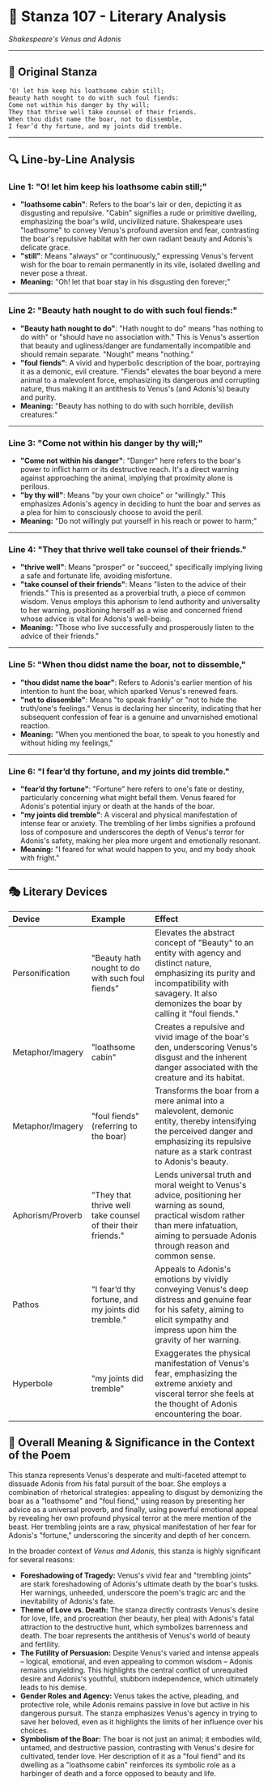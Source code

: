 # 🌹 Stanza 107 - Literary Analysis
*Shakespeare's Venus and Adonis*

---

## 📖 Original Stanza
```
‘O! let him keep his loathsome cabin still;
Beauty hath nought to do with such foul fiends:
Come not within his danger by thy will;
They that thrive well take counsel of their friends.
When thou didst name the boar, not to dissemble,
I fear’d thy fortune, and my joints did tremble.
```

---

## 🔍 Line-by-Line Analysis

### Line 1: "O! let him keep his loathsome cabin still;"
*   **"loathsome cabin"**: Refers to the boar's lair or den, depicting it as disgusting and repulsive. "Cabin" signifies a rude or primitive dwelling, emphasizing the boar's wild, uncivilized nature. Shakespeare uses "loathsome" to convey Venus's profound aversion and fear, contrasting the boar's repulsive habitat with her own radiant beauty and Adonis's delicate grace.
*   **"still"**: Means "always" or "continuously," expressing Venus's fervent wish for the boar to remain permanently in its vile, isolated dwelling and never pose a threat.
*   **Meaning:** "Oh! let that boar stay in his disgusting den forever;"

---

### Line 2: "Beauty hath nought to do with such foul fiends:"
*   **"Beauty hath nought to do"**: "Hath nought to do" means "has nothing to do with" or "should have no association with." This is Venus's assertion that beauty and ugliness/danger are fundamentally incompatible and should remain separate. "Nought" means "nothing."
*   **"foul fiends"**: A vivid and hyperbolic description of the boar, portraying it as a demonic, evil creature. "Fiends" elevates the boar beyond a mere animal to a malevolent force, emphasizing its dangerous and corrupting nature, thus making it an antithesis to Venus's (and Adonis's) beauty and purity.
*   **Meaning:** "Beauty has nothing to do with such horrible, devilish creatures:"

---

### Line 3: "Come not within his danger by thy will;"
*   **"Come not within his danger"**: "Danger" here refers to the boar's power to inflict harm or its destructive reach. It's a direct warning against approaching the animal, implying that proximity alone is perilous.
*   **"by thy will"**: Means "by your own choice" or "willingly." This emphasizes Adonis's agency in deciding to hunt the boar and serves as a plea for him to consciously choose to avoid the peril.
*   **Meaning:** "Do not willingly put yourself in his reach or power to harm;"

---

### Line 4: "They that thrive well take counsel of their friends."
*   **"thrive well"**: Means "prosper" or "succeed," specifically implying living a safe and fortunate life, avoiding misfortune.
*   **"take counsel of their friends"**: Means "listen to the advice of their friends." This is presented as a proverbial truth, a piece of common wisdom. Venus employs this aphorism to lend authority and universality to her warning, positioning herself as a wise and concerned friend whose advice is vital for Adonis's well-being.
*   **Meaning:** "Those who live successfully and prosperously listen to the advice of their friends."

---

### Line 5: "When thou didst name the boar, not to dissemble,"
*   **"thou didst name the boar"**: Refers to Adonis's earlier mention of his intention to hunt the boar, which sparked Venus's renewed fears.
*   **"not to dissemble"**: Means "to speak frankly" or "not to hide the truth/one's feelings." Venus is declaring her sincerity, indicating that her subsequent confession of fear is a genuine and unvarnished emotional reaction.
*   **Meaning:** "When you mentioned the boar, to speak to you honestly and without hiding my feelings,"

---

### Line 6: "I fear’d thy fortune, and my joints did tremble."
*   **"fear’d thy fortune"**: "Fortune" here refers to one's fate or destiny, particularly concerning what might befall them. Venus feared for Adonis's potential injury or death at the hands of the boar.
*   **"my joints did tremble"**: A visceral and physical manifestation of intense fear or anxiety. The trembling of her limbs signifies a profound loss of composure and underscores the depth of Venus's terror for Adonis's safety, making her plea more urgent and emotionally resonant.
*   **Meaning:** "I feared for what would happen to you, and my body shook with fright."

---

## 🎭 Literary Devices

| Device           | Example                                                  | Effect                                                                                                                                                                                                        |
| :--------------- | :------------------------------------------------------- | :------------------------------------------------------------------------------------------------------------------------------------------------------------------------------------------------------------ |
| Personification  | "Beauty hath nought to do with such foul fiends"         | Elevates the abstract concept of "Beauty" to an entity with agency and distinct nature, emphasizing its purity and incompatibility with savagery. It also demonizes the boar by calling it "foul fiends."        |
| Metaphor/Imagery | "loathsome cabin"                                        | Creates a repulsive and vivid image of the boar's den, underscoring Venus's disgust and the inherent danger associated with the creature and its habitat.                                                         |
| Metaphor/Imagery | "foul fiends" (referring to the boar)                   | Transforms the boar from a mere animal into a malevolent, demonic entity, thereby intensifying the perceived danger and emphasizing its repulsive nature as a stark contrast to Adonis's beauty.           |
| Aphorism/Proverb | "They that thrive well take counsel of their their friends." | Lends universal truth and moral weight to Venus's advice, positioning her warning as sound, practical wisdom rather than mere infatuation, aiming to persuade Adonis through reason and common sense.        |
| Pathos           | "I fear’d thy fortune, and my joints did tremble."       | Appeals to Adonis's emotions by vividly conveying Venus's deep distress and genuine fear for his safety, aiming to elicit sympathy and impress upon him the gravity of her warning.                            |
| Hyperbole        | "my joints did tremble"                                  | Exaggerates the physical manifestation of Venus's fear, emphasizing the extreme anxiety and visceral terror she feels at the thought of Adonis encountering the boar.                                        |

## 🎯 Overall Meaning & Significance in the Context of the Poem

This stanza represents Venus's desperate and multi-faceted attempt to dissuade Adonis from his fatal pursuit of the boar. She employs a combination of rhetorical strategies: appealing to disgust by demonizing the boar as a "loathsome" and "foul fiend," using reason by presenting her advice as a universal proverb, and finally, using powerful emotional appeal by revealing her own profound physical terror at the mere mention of the beast. Her trembling joints are a raw, physical manifestation of her fear for Adonis's "fortune," underscoring the sincerity and depth of her concern.

In the broader context of *Venus and Adonis*, this stanza is highly significant for several reasons:

*   **Foreshadowing of Tragedy:** Venus's vivid fear and "trembling joints" are stark foreshadowing of Adonis's ultimate death by the boar's tusks. Her warnings, unheeded, underscore the poem's tragic arc and the inevitability of Adonis's fate.
*   **Theme of Love vs. Death:** The stanza directly contrasts Venus's desire for love, life, and procreation (her beauty, her plea) with Adonis's fatal attraction to the destructive hunt, which symbolizes barrenness and death. The boar represents the antithesis of Venus's world of beauty and fertility.
*   **The Futility of Persuasion:** Despite Venus's varied and intense appeals – logical, emotional, and even appealing to common wisdom – Adonis remains unyielding. This highlights the central conflict of unrequited desire and Adonis's youthful, stubborn independence, which ultimately leads to his demise.
*   **Gender Roles and Agency:** Venus takes the active, pleading, and protective role, while Adonis remains passive in love but active in his dangerous pursuit. The stanza emphasizes Venus's agency in trying to save her beloved, even as it highlights the limits of her influence over his choices.
*   **Symbolism of the Boar:** The boar is not just an animal; it embodies wild, untamed, and destructive passion, contrasting with Venus's desire for cultivated, tender love. Her description of it as a "foul fiend" and its dwelling as a "loathsome cabin" reinforces its symbolic role as a harbinger of death and a force opposed to beauty and life.
